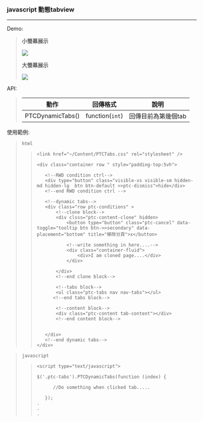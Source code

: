 ﻿### javascript 動態tabview


**   **

Demo:

>**小螢幕展示**
>
>![](../master/images/mobile.PNG)
>
>**大螢幕展示**
>
>![](../master/images/web.PNG)

API:
> 
> 動作 | 回傳格式  | 說明
> ------------ | ------------- | ------------ 
> PTCDynamicTabs() |  function(`int`) | 回傳目前為第幾個tab 

使用範例:

>`html`
>>```
>><link href="~/Content/PTCTabs.css" rel="stylesheet" />
>>
>><div class="container row " style="padding-top:5vh">
>>
>>    <!--RWD condition ctrl-->
>>    <div type="button" class="visible-xs visible-sm hidden-md hidden-lg  btn btn-default >>ptc-dismiss">hide</div>
>>    <!--end RWD condition ctrl -->
>>
>>    <!--dynamic tabs-->
>>    <div class="row ptc-conditions" >
>>        <!--clone block-->
>>        <div clsss="ptc-content-clone" hidden>
>>            <button type="button" class="ptc-cancel" data-toggle="tooltip btn btn->>secondary" data-placement="bottom" title="移除分頁">x</button>
>>
>>            <!--write something in here....-->
>>            <div class="container-fluid">
>>                <div>I am cloned page....</div>
>>            </div>
>>
>>        </div>
>>        <!--end clone block-->
>>
>>        <!--tabs block-->
>>        <ul class="ptc-tabs nav nav-tabs"></ul>
>>       <!--end tabs block-->
>>
>>        <!--content block-->
>>        <div class="ptc-content tab-content"></div>
>>        <!--end content block-->
>>
>>
>>    </div>
>>    <!--end dynamic tabs-->
>></div>


>`javascript`
>>```
>><script type="text/javascript">
>>
>>$('.ptc-tabs').PTCDynamicTabs(function (index) {
>>
>>       //Do something when clicked tab.....
>>        
>>    });
>>.
>>.
>>.
>>```
